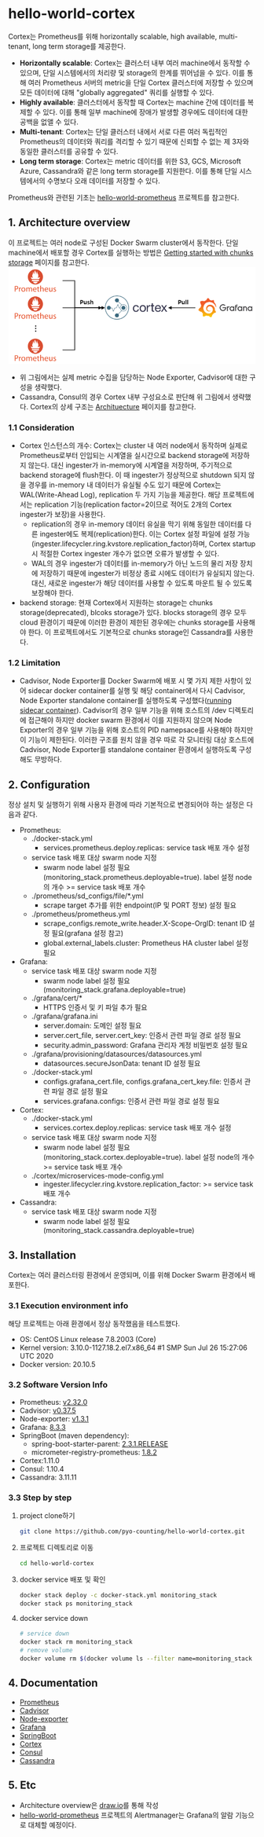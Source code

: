 # hello-world-cortex
Cortex는 Prometheus를 위해 horizontally scalable, high available, multi-tenant, long term storage를 제공한다.

- **Horizontally scalable**: Cortex는 클러스터 내부 여러 machine에서 동작할 수 있으며, 단일 시스템에서의 처리량 및 storage의 한계를 뛰어넘을 수 있다. 이를 통해 여러 Prometheus 서버의 metric을 단일 Cortex 클러스터에 저장할 수 있으며 모든 데이터에 대해 "globally aggregated" 쿼리를 실행할 수 있다.
- **Highly available**: 클러스터에서 동작할 때 Cortex는 machine 간에 데이터를 복제할 수 있다. 이를 통해 일부 machine에 장애가 발생할 경우에도 데이터에 대한 공백을 없앨 수 있다.
- **Multi-tenant**: Cortex는 단일 클러스터 내에서 서로 다른 여러 독립적인 Prometheus의 데이터와 쿼리를 격리할 수 있기 때문에 신뢰할 수 없는 제 3자와 동일한 클러스터를 공유할 수 있다.
- **Long term storage**: Cortex는 metric 데이터를 위한 S3, GCS, Microsoft Azure, Cassandra와 같은 long term storage를 지원한다. 이를 통해 단일 시스템에서의 수명보다 오래 데이터를 저장할 수 있다.

Prometheus와 관련된 기초는 [hello-world-prometheus](https://github.com/pyo-counting/hello-world-prometheus) 프로젝트를 참고한다.

## 1. Architecture overview
이 프로젝트는 여러 node로 구성된 Docker Swarm cluster에서 동작한다. 단일 machine에서 배포할 경우 Cortex를 실행하는 방법은 [Getting started with chunks storage](https://cortexmetrics.io/docs/chunks-storage/getting-started-chunks-storage/) 페이지를 참고한다.
![](images/architecture_overview.png)

- 위 그림에서는 실제 metric 수집을 담당하는 Node Exporter, Cadvisor에 대한 구성을 생략했다. 
- Cassandra, Consul의 경우 Cortex 내부 구성요소로 판단해 위 그림에서 생략했다. Cortex의 상세 구조는 [Archituecture](https://cortexmetrics.io/docs/architecture/) 페이지를 참고한다.

### 1.1 Consideration
- Cortex 인스턴스의 개수: Cortex는 cluster 내 여러 node에서 동작하며 실제로 Prometheus로부터 인입되는 시계열을 실시간으로 backend storage에 저장하지 않는다. 대신 ingester가 in-memory에 시계열을 저장하며, 주기적으로 backend storage에 flush한다. 이 때 ingester가 정상적으로 shutdown 되지 않을 경우를 in-memory 내 데이터가 유실될 수도 있기 때문에 Cortex는 WAL(Write-Ahead Log), replication 두 가지 기능을 제공한다. 해당 프로젝트에서는 replication 기능(replication factor=2이므로 적어도 2개의 Cortex ingester가 보장)을 사용한다.
  - replication의 경우 in-memory 데이터 유실을 막기 위해 동일한 데이터를 다른 ingester에도 복제(replication)한다. 이는 Cortex 설정 파일에 설정 가능(ingester.lifecycler.ring.kvstore.replication_factor)하며, Cortex startup 시 적절한 Cortex ingester 개수가 없으면 오류가 발생할 수 있다.
  - WAL의 경우 ingester가 데이터를 in-memory가 아닌 노드의 물리 저장 장치에 저장하기 때문에 ingester가 비정상 종료 시에도 데이터가 유실되지 않는다. 대신, 새로운 ingester가 해당 데이터를 사용할 수 있도록 마운트 될 수 있도록 보장해야 한다.
- backend storage: 현재 Cortex에서 지원하는 storage는 chunks storage(deprecated), blcoks storage가 있다. blocks storage의 경우 모두 cloud 환경이기 때문에 이러한 환경이 제한된 경우에는 chunks storage를 사용해야 한다. 이 프로젝트에서도 기본적으로 chunks storage인 Cassandra를 사용한다.

### 1.2 Limitation
- Cadvisor, Node Exporter를 Docker Swarm에 배포 시 몇 가지 제한 사항이 있어 sidecar docker container를 실행 및 해당 container에서 다시 Cadvisor, Node Exporter standalone container를 실행하도록 구성했다([running sidecar container](https://github.com/google/cadvisor/issues/2150#issuecomment-797788353)). Cadvisor의 경우 일부 기능을 위해 호스트의 /dev 디렉토리에 접근해야 하지만 docker swarm 환경에서 이를 지원하지 않으며 Node Exporter의 경우 일부 기능을 위해 호스트의 PID namepsace를 사용해야 하지만 이 기능이 제한된다. 이러한 구조를 원치 않을 경우 따로 각 모니터링 대상 호스트에 Cadvisor, Node Exporter를 standalone container 환경에서 실행하도록 구성해도 무방하다.

## 2. Configuration
정상 설치 및 실행하기 위해 사용자 환경에 따라 기본적으로 변경되어야 하는 설정은 다음과 같다.

- Prometheus:
  - ./docker-stack.yml
    - services.prometheus.deploy.replicas: service task 배포 개수 설정
  - service task 배포 대상 swarm node 지정
    - swarm node label 설정 필요(monitoring_stack.prometheus.deployable=true). label 설정 node의 개수 >= service task 배포 개수
  - ./prometheus/sd_configs/file/*.yml
    - scrape target 추가를 위한 endpoint(IP 및 PORT 정보) 설정 필요
  - ./prometheus/prometheus.yml
    - scrape_configs.remote_write.header.X-Scope-OrgID: tenant ID 설정 필요(grafana 설정 참고)
    - global.external_labels.cluster: Prometheus HA cluster label 설정 필요
- Grafana:
  - service task 배포 대상 swarm node 지정
    - swarm node label 설정 필요(monitoring_stack.grafana.deployable=true)
  - ./grafana/cert/*
    - HTTPS 인증서 및 키 파일 추가 필요
  - ./grafana/grafana.ini
    - server.domain: 도메인 설정 필요
    - server.cert_file, server.cert_key: 인증서 관련 파일 경로 설정 필요
    - security.admin_password: Grafana 관리자 계정 비밀번호 설정 필요
  - ./grafana/provisioning/datasources/datasources.yml
    - datasources.secureJsonData: tenant ID 설정 필요
  - ./docker-stack.yml
    - configs.grafana_cert.file, configs.grafana_cert_key.file: 인증서 관련 파일 경로 설정 필요
    - services.grafana.configs: 인증서 관련 파일 경로 설정 필요
- Cortex:
  - ./docker-stack.yml
    - services.cortex.deploy.replicas: service task 배포 개수 설정
  - service task 배포 대상 swarm node 지정
    - swarm node label 설정 필요(monitoring_stack.cortex.deployable=true). label 설정 node의 개수 >= service task 배포 개수
  - ./cortex/microservices-mode-config.yml
    - ingester.lifecycler.ring.kvstore.replication_factor: >= service task 배포 개수
- Cassandra:
  - service task 배포 대상 swarm node 지정
    - swarm node label 설정 필요(monitoring_stack.cassandra.deployable=true)

## 3. Installation
Cortex는 여러 클러스터링 환경에서 운영되며, 이를 위해 Docker Swarm 환경에서 배포한다.

### 3.1 Execution environment info
해당 프로젝트는 아래 환경에서 정상 동작했음을 테스트했다.
- OS: CentOS Linux release 7.8.2003 (Core)
- Kernel version: 3.10.0-1127.18.2.el7.x86_64 #1 SMP Sun Jul 26 15:27:06 UTC 2020
- Docker version: 20.10.5

### 3.2 Software Version Info
- Prometheus: [v2.32.0](https://github.com/prometheus/prometheus/releases/tag/v2.32.0)
- Cadvisor: [v0.37.5](https://github.com/google/cadvisor/releases/tag/v0.37.5)
- Node-exporter: [v1.3.1](https://github.com/prometheus/node_exporter/releases/tag/v1.3.1)
- Grafana: [8.3.3](https://github.com/grafana/grafana/releases/tag/v8.3.3)
- SpringBoot (maven dependency):
    - spring-boot-starter-parent: [2.3.1.RELEASE](https://github.com/spring-projects/spring-boot/releases/tag/v2.3.1.RELEASE)
    - micrometer-registry-prometheus: [1.8.2](https://github.com/micrometer-metrics/micrometer/releases/tag/v1.8.2)
- Cortex:1.11.0
- Consul: 1.10.4
- Cassandra: 3.11.11
    
### 3.3 Step by step
1. project clone하기
   ```bash
   git clone https://github.com/pyo-counting/hello-world-cortex.git
   ```
2. 프로젝트 디렉토리로 이동
   ```bash
   cd hello-world-cortex
   ```
3. docker service 배포 및 확인
   ```bash
   docker stack deploy -c docker-stack.yml monitoring_stack
   docker stack ps monitoring_stack
   ```
3. docker service down
   ```bash
   # service down
   docker stack rm monitoring_stack
   # remove volume
   docker volume rm $(docker volume ls --filter name=monitoring_stack --format {{.Name}})
   ```

## 4. Documentation
- [Prometheus](https://prometheus.io/docs/introduction/overview/)
- [Cadvisor](https://github.com/google/cadvisor)
- [Node-exporter](https://github.com/prometheus/node_exporter)
- [Grafana](https://grafana.com/docs/grafana/latest/)
- [SpringBoot](https://docs.spring.io/spring-boot/docs/current/reference/html/actuator.html)
- [Cortex](https://cortexmetrics.io/docs/)
- [Consul](https://www.consul.io/docs)
- [Cassandra](https://cassandra.apache.org/doc/latest/)

## 5. Etc
- Architecture overview은 [draw.io](https://www.draw.io)를 통해 작성
- [hello-world-prometheus](https://github.com/pyo-counting/hello-world-prometheus) 프로젝트의 Alertmanager는 Grafana의 알람 기능으로 대체할 예정이다.
